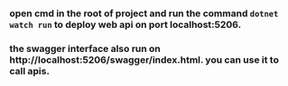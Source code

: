 ### open cmd in the root of project and run the command ```dotnet watch run``` to deploy web api on port localhost:5206.   
### the swagger interface also run on http://localhost:5206/swagger/index.html. you can use it to call apis.

